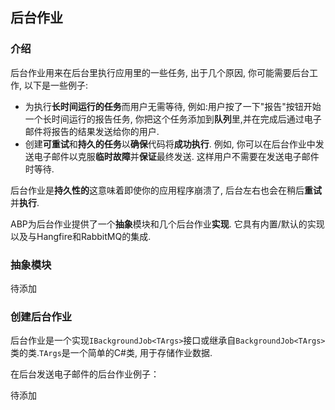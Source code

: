 ## 后台作业

### 介绍

后台作业用来在后台里执行应用里的一些任务, 出于几个原因, 你可能需要后台工作, 以下是一些例子:

- 为执行**长时间运行的任务**而用户无需等待, 例如:用户按了一下"报告"按钮开始一个长时间运行的报告任务, 你把这个任务添加到**队列**里,并在完成后通过电子邮件将报告的结果发送给你的用户.
- 创建**可重试**和**持久的任务**以**确保**代码将**成功执行**. 例如, 你可以在后台作业中发送电子邮件以克服**临时故障**并**保证**最终发送. 这样用户不需要在发送电子邮件时等待.

后台作业是**持久性的**这意味着即使你的应用程序崩溃了, 后台左右也会在稍后**重试**并**执行**.

ABP为后台作业提供了一个**抽象**模块和几个后台作业**实现**. 它具有内置/默认的实现以及与Hangfire和RabbitMQ的集成.

### 抽象模块

待添加

### 创建后台作业

后台作业是一个实现`IBackgroundJob<TArgs>`接口或继承自`BackgroundJob<TArgs>`类的类.`TArgs`是一个简单的C#类, 用于存储作业数据.

在后台发送电子邮件的后台作业例子：

待添加